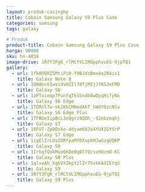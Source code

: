 ```yaml
---
layout: produk-casinghp
title: Cobain Samsung Galaxy S9 Plus Case
categories: samsung
tags: galaxy

# Produk
product-title: Cobain Samsung Galaxy S9 Plus Case
harga: 90000
sku: hn-4034
image-drive: 1RfY3FgK_rlMCtVLIMGpphvuEG-9jpTQ1
gallery:
  - url: 1fk0OQRZ5MtiPiO-f0BJdzBmx4x2N4is1
    title: Galaxy Note 8
  - url: 1UNAbc61wvidvHZIl7dTjM2jJfKSJeFMD
    title: Galaxy S6
  - url: 1zPToieqp7PunfqTkSSndb8wDpqHifyNx
    title: Galaxy S6 Edge
  - url: 1TDRnl7w-nk2KkCMNedAkT_hWOY0zcNSv
    title: Galaxy S6 Edge Plus
  - url: 1TFBOeIipBcL3zQgrz4QOh_-S2ebzoqhj
    title: Galaxy S7
  - url: 18FUT-Zp0Dvko-ddyam68Jx4YUXIGYSrP
    title: Galaxy S7 Edge
  - url: 1igElIrLOaIORfpaMfDXvphMJwGzgUQKP
    title: Galaxy S8
  - url: 1IrhqfQakMuo6KDeOg8lTQcsvHUcmO-Kl
    title: Galaxy S8 Plus
  - url: 1qlvaAh_Xq6VX3kpY2lZr7SvkKAdIEtqS
    title: Galaxy S9
  - url: 1RfY3FgK_rlMCtVLIMGpphvuEG-9jpTQ1
    title: Galaxy S9 Plus
---
```

